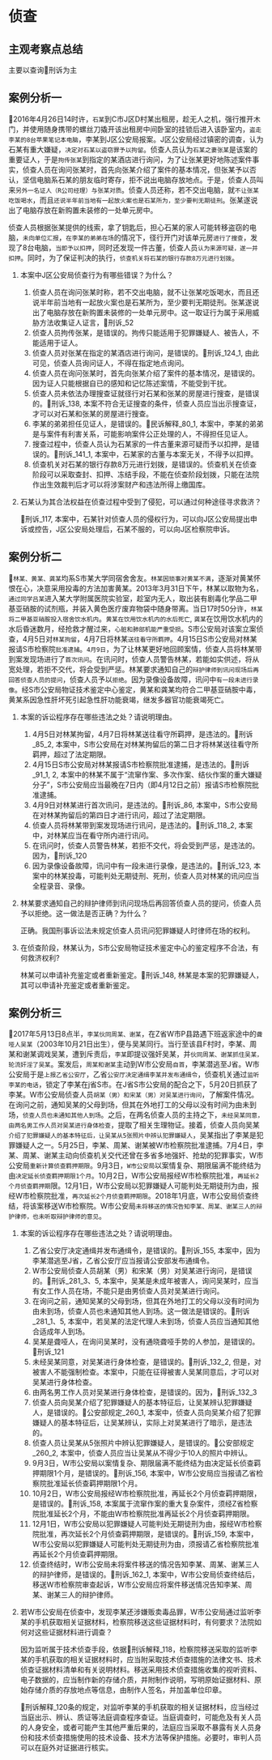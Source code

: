 # 侦查

## 主观考察点总结

主要以查询🚪刑诉为主




## 案例分析一

🍐2016年4月26日14时许，`石某`到C市J区D村某出租房，趁无人之机，强行推开木门，并使用随身携带的螺丝刀撬开该出租房中间卧室的挂锁后进入该卧室内，`盗走李某的8台苹果笔记本电脑`，李某到J区公安局报案。J区公安局经过镇密的调查，认为石某有重大嫌疑，`决定对石某以盗窃罪予以拘留`。侦查人员认为`石某之妻张某`是该案的重要证人，于是`拘传张某`到指定的某酒店进行询问，为了让张某更好地陈述案件事实，侦查人员在询问张某时，首先向张某介绍了案件的基本情况，但张某予以否认，坚信电脑系石某的朋友临时寄存，拒不说出电脑存放地点。于是，侦查人员叫来`另外一名证人（R公司经理）与张某对质`。侦查人员还称，若不交出电脑，就`不让张某吃饭喝水`，而且`还说半年前当地有一起放火案也是石某所为，至少要判无期徒刑`。张某遂说出了电脑存放在新购置未装修的一处单元房中。

侦查人员根据张某提供的线索，拿了钥匙后，担心石某的家人可能转移盗窃的电脑，`未向单位汇报`，`在李某的弟弟在场`的情况下，径行开门对该单元房`进行了搜查`，发现了8台电脑，`当即予以扣押`，同时还发现一件古董，侦查人员`认为来源可疑，遂一并扣押`。同时，为了保证判决的执行，`侦查机关将石某的银行存款8万元进行划拨`。

1. 本案中J区公安局侦查行为有哪些错误？为什么？
    1. 侦查人员在询问张某时称，若不交出电脑，就不让张某吃饭喝水，而且还说半年前当地有一起放火案也是石某所为，至少要判无期徒刑。张某遂说出了电脑存放在新购置未装修的一处单元房中。这一取证行为属于采用威胁方法收集证人证言，🚪刑诉_52
    2. 侦查人员拘传张某，是错误的。拘传只能适用于犯罪嫌疑人、被告人，不能适用于证人。
    3. 侦查人员对张某在指定的某酒店进行询问，是错误的。🚪刑诉_124_1, 由此可见，侦查人员询问证人，不得在指定地点询问。
    4. 侦查人员在询问张某时，首先向张某介绍了案件的基本情况，是错误的。因为证人只能根据自已的感知和记忆陈述案情，不能受到干扰。
    5. 侦查人员未依法办理搜查证就径行对石某和张某的房屋进行搜查，是错误的。🚪刑诉_138, 本案不符合无证搜查的条件，侦查人员应当出示搜查证，才可以对石某和张某的房屋进行搜查。
    6. 李某的弟弟担任见证人，是错误的。🚪民诉解释_80_1, 本案中，李某的弟弟是与案件有利害关系，可能影响案件公正处理的人，不得担任见证人。
    7. 搜查过程中，侦查人员认为石某家的一件古董来源可疑而予以扣押，是错误的。🚪刑诉_141_1, 本案中，石某家的古董与本案无关，不得予以扣押。
    8. 侦查机关对石某的银行存款8万元进行划拨，是错误的。侦查机关在侦查阶段可以采取查封、扣押、冻结手段，不能在侦查阶段划拨，只能在法院作出生效裁判后才可以将涉案财产和违法所得上缴国库。

2. 石某认为其合法权益在侦查过程中受到了侵犯，可以通过何种途径寻求救济？

    🚪刑诉_117, 本案中，石某针对侦查人员的侵权行为，可以向J区公安局提出申诉或控告，J区公安局处理后，石某不服的，可以向J区检察院申诉。

## 案例分析二
🍐`林某、黄某、龚某`均系S市某大学同宿舍舍友。`林某因琐事对黄某不满`，逐渐对黄某怀恨在心，决意采用投毒的方法加害黄某。2013年3月31日下午，林某以取物为名，`通过同学吕某`进入某大学附属医院实验室，趁室内无人，取出装有剧毒化学品二甲基亚硝胺的试剂瓶，并装入黄色医疗废弃物袋中随身带离。当日17时50分许，`林某将二甲基亚硝胺投入宿舍饮水机内`。`黄某在饮用饮水机内的水后死亡`, `龚某`在饮用饮水机内的水后昏迷数月，经抢救才醒过来，`心脏和肺部机能严重受损`。S市公安局对该案立案侦查，4月5日对`林某拘留`，4月7日将林某`送往看守所羁押`。4月15日S市公安局对林某报请S市检察院`批准逮捕`。`4月9日`，为了让林某更好地回顾案情，侦查人员将林某带到案发现场进行了`首次讯问`。在讯问时，侦查人员警告林某，若能如实供述，将从宽处理，若拒不交代，将会受到严惩。林某要求通知自己的`辩护律师到讯问现场后再回答侦查人员的提问`，侦查人员予以`拒绝`。因为录像设备故障，讯问中`有一段未进行录像`。经S市公安局物证技术鉴定中心鉴定，黄某和龚某均符合二甲基亚硝胺中毒，黄某系因急性肝坏死引起急性肝功能衰竭，继发多器官功能衰竭死亡。

1. 本案的诉讼程序存在哪些违法之处？请说明理由。
    1. 4月5日对林某拘留，4月7日将林某送往看守所羁押，是违法的。🚪刑诉_85_2, 本案中，S市公安局在对林某拘留后的第二日才将林某送往看守所羁押，超过了法定期限。
    2. 4月15日S市公安局对林某报请S市检察院批准逮捕，是违法的。🚪刑诉_91_1, 2, 本案中的林某不属于“流窜作案、多次作案、结伙作案的重大嫌疑分子”，S市公安局应当最晚在7日内（即4月12日之前）报请S市检察院批准逮捕。
    3. 4月9日对林某进行首次讯问，是违法的。🚪刑诉_86, 本案中，S市公安局在对林某拘留后的第四日才进行讯问，超过了法定期限。
    4. 侦查人员将林某带到案发现场进行讯问，是违法的。🚪刑诉_118_2, 本案中，对林某应当在看守所内进行讯问。
    5. 在讯问时，侦查人员警告林某，若拒不交代，将会受到严惩，是违法的。因为，🚪刑诉_120
    6. 因为录像设备故障，讯问中有一段未进行录像，是违法的。🚪刑诉_123, 本案中的林某投毒，可能判处无期徒刑、死刑，侦查人员对林某的讯问应当全程录音、录像。

2. 林某要求通知自己的辩护律师到讯问现场后再回答侦查人员的提问，侦查人员予以拒绝。这一做法是否正确？为什么？

    正确。我国刑事诉讼法未规定侦查人员讯问犯罪嫌疑人时律师在场的权利。

3. 在侦查阶段，林某认为，S市公安局物证技术鉴定中心的鉴定程序不合法，有何救济权利?

    林某可以申请补充鉴定或者重新鉴定。🚪刑诉_148, 林某是本案的犯罪嫌疑人，其可以申请补充鉴定或者重新鉴定。

## 案例分析三
🍐2017年5月13日8点半，`李某伙同周某、谢某`，在Z省W市P县路遇下班返家途中的`聋哑人吴某`（2003年10月21日出生），便与吴某同行。当行至该县F村时，李某、周某和谢某调戏吴某，遭到斥责后，`李某`即提议强奸吴某，并`伙同周某、谢某抓住吴某，轮流奸淫了吴某`。案发后，`周某和谢某`主动到W市公安局`自首`，李某潜逃至J省。W市公安局于是`上报乙省公安厅`，乙省`公安厅决定通缉李某并发布通缉令`，侦查机关通过`监听李某的电话`，锁定了李某在j省S市。在J省S市公安局的配合之下，5月20日抓获了李某。W市公安局侦查人员`胡某（男）和宋某（男）对吴某进行询问`，了解案件情况。在询问之前，通知吴某的父母到场，但其在外地打工的父母以没有时间为由未到场，`侦查人员也未通知其他人到场`。之后，在两名侦查人员的主持之下，`未经吴某同意，由两名男工作人员对吴某进行身体检查`，提取了相关生理物证。接着，侦查人员向吴某`介绍了犯罪嫌疑人的基本特征后，让吴某从5张照片中辨认犯罪嫌疑人`，吴某指出了李某是犯罪嫌疑人之一。5月25日，李某、周某、谢某被W市检察院批准逮捕。7月4日，李某、周某、谢某主动向侦查机关交代还曾在多省多地强奸、抢劫的犯罪事实，W市公安局`重新计算侦查羁押期限`。9月3日，`W市公安局`以案情复杂、期限届满不能终结为由`决定延长侦查羁押期限1个月`。10月2日，W市公安局报经W市检察院批准，`再延长2个月侦查羁押期`限。12月1日，W市公安局以犯罪嫌疑人可能判处无期徒刑为由，报经W市检察院批准，`再次延长2个月侦查羁押期限`。2018年1月底，W市公安局侦查终结，将该案移送W市检察院。W市公安局`未将移送的情况告知李某、周某、谢某三人的辩护律师，也未听取辩护律师的意见`。

1. 本案的诉讼程序存在哪些违法之处？请说明理由。

    1. 乙省公安厅决定通缉并发布通缉令，是错误的。🚪刑诉_155, 本案中，因为李某潜逃至J省，乙省公安厅应当报请公安部发布通缉令。
    2. W市公安局侦查人员胡某（男）和宋某（男）对吴某进行询问，是错误的。🚪刑诉_281_3、5, 本案中，吴某是未成年被害人，询问吴某时，应当有女工作人员在场，不能只是由男侦查人员对吴某进行询问。
    3. 在询问之前，通知吴某的父母到场，但其在外地打工的父母以没有时间为由未到场，侦查人员也未通知其他人到场。这一做法是错误的。🚪刑诉_281_1、5, 本案中，若吴某的法定代理人未到场，侦查人员应当通知其他合适成年人到场。
    4. 吴某是聋哑人，在询问吴某时，没有通晓聋哑手势的人参加，是错误的。🚪刑诉_121
    5. 未经吴某同意，对吴某进行身体检查，是错误的。🚪刑诉_132_2, 但是，对被害人不能强制检查。本案中，只能在征得被害人吴某同意后，才可以对吴某进行身体检查。
    6. 由两名男工作人员对吴某进行身体检查，是错误的。因为，🚪刑诉_132_3
    7. 侦查人员向吴某介绍了犯罪嫌疑人的基本特征后，让吴某辨认犯罪嫌疑人，是错误的。🚪公安部规定_260_1, 本案中，侦查人员向吴某介绍了犯罪嫌疑人的基本特征后，让吴某辨认，实际上对吴某进行了暗示，是违法的。
    8. 侦查人员让吴某从5张照片中辨认犯罪嫌疑人，是错误的。🚪公安部规定_260_2, 本案中，侦查人员应当让吴某从不得少于10人的照片中辨认。
    9. 9月3日，W市公安局以案情复杂、期限届满不能终结为由决定延长侦查羁押期限1个月，是错误的。🚪刑诉_156, 本案中，W市公安局应当报请乙省检察院批准延长侦查羁押期限1个月。
    10. 10月2日，W市公安局报经W市检察院批准，再延长2个月侦查羁押期限，是错误的。🚪刑诉_158, 本案属于流窜作案的重大复杂案件，须经Z省检察院批准延长2个月，不能由W市检察院批准再延长2个月侦查羁押期限。
    11. 12月1日，W市公安局以犯罪嫌疑人可能判处无期徒刑为由，报经W市检察院批准，再次延长2个月侦查羁押期限，是错误的。🚪刑诉_159, 本案中，W市公安局以犯罪嫌疑人可能判处无期徒刑为由，须报请乙省检察院批准再延长2个月侦查羁押期限。
    12. 侦查终结时，W市公安局未将案件移送的情况告知李某、周某、谢某三人的辩护律师，是错误的。🚪刑诉_162_1, 本案中，W市公安局侦查终结后，移送W市检察院审查起诉，W市公安局应将案件移送情况告知李某、周某、谢某三人的辩护律师。


2. 若W市公安局在侦查中，发现李某还涉嫌贩卖毒品罪，W市公安局通过监听李某的手机获取相关证据材料，检察院移送这些证据材料时，有何要求？法院如何对这些证据材料进行调查？

    因为监听属于技术侦查手段，依据🚪刑诉解释_118，检察院移送采取的监听李某的手机获取的相关证据材料时，应当附采取技术侦查措施的法律文书、技术侦查证据材料清单和有关说明材料。移送采用技术侦查措施收集的视听资料、电子数据的，应当制作新的存储介质，并附制作说明，写明原始证据材料、原始存储介质的存放地点等信息，由制作人签名，并加盖单位印章。

    🚪刑诉解释_120条的规定，对监听李某的手机获取的相关证据材料，应当经过当庭出示、辨认、质证等法庭调查程序查证。当庭调查时，可能危及有关人员的人身安全，或者可能产生其他严重后果的，法庭应当采取不暴露有关人员身份和技术侦查措施使用的技术设备、技术方法等保护措施。必要时，审判人员可以在庭外对证据进行核实。

